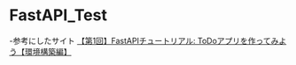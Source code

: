 # FastAPI_Test

-参考にしたサイト
[【第1回】FastAPIチュートリアル: ToDoアプリを作ってみよう【環境構築編】](https://rightcode.co.jp/blog/information-technology/fastapi-tutorial-todo-apps-environment)
